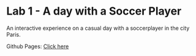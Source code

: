 # Lab 1 - A day with a Soccer Player

An interactive experience on a casual day with a soccerplayer in the city Paris. 

Github Pages: [Click here](https://mergimshalaa.github.io/Iab-1/)